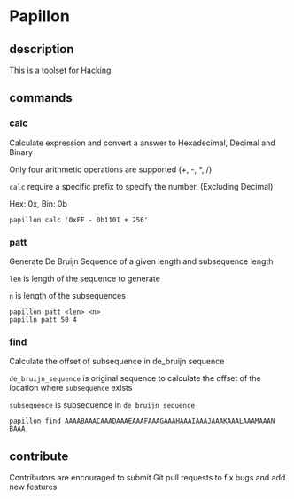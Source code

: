# Papillon

## description
This is a toolset for Hacking

## commands
### calc
Calculate expression and convert a answer to Hexadecimal, Decimal and Binary

Only four arithmetic operations are supported (+, -, *, /)

`calc` require a specific prefix to specify the number. (Excluding Decimal)

Hex: 0x, Bin: 0b
```
papillon calc '0xFF - 0b1101 + 256'
```

### patt
Generate De Bruijn Sequence of a given length and subsequence length

`len` is length of the sequence to generate

`n` is length of the subsequences
```
papillon patt <len> <n>
papilln patt 50 4
```

### find
Calculate the offset of subsequence in de_bruijn sequence

`de_bruijn_sequence` is original sequence to calculate the offset of the location where `subsequence` exists

`subsequence` is subsequence in `de_bruijn_sequence`
```
papillon find AAAABAAACAAADAAAEAAAFAAAGAAAHAAAIAAAJAAAKAAALAAAMAAAN BAAA
```

## contribute
Contributors are encouraged to submit Git pull requests to fix bugs and add new features
